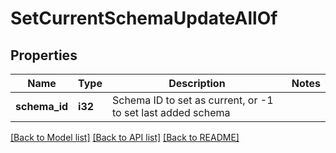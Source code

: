 # SetCurrentSchemaUpdateAllOf

## Properties

Name | Type | Description | Notes
------------ | ------------- | ------------- | -------------
**schema_id** | **i32** | Schema ID to set as current, or -1 to set last added schema | 

[[Back to Model list]](../README.md#documentation-for-models) [[Back to API list]](../README.md#documentation-for-api-endpoints) [[Back to README]](../README.md)



